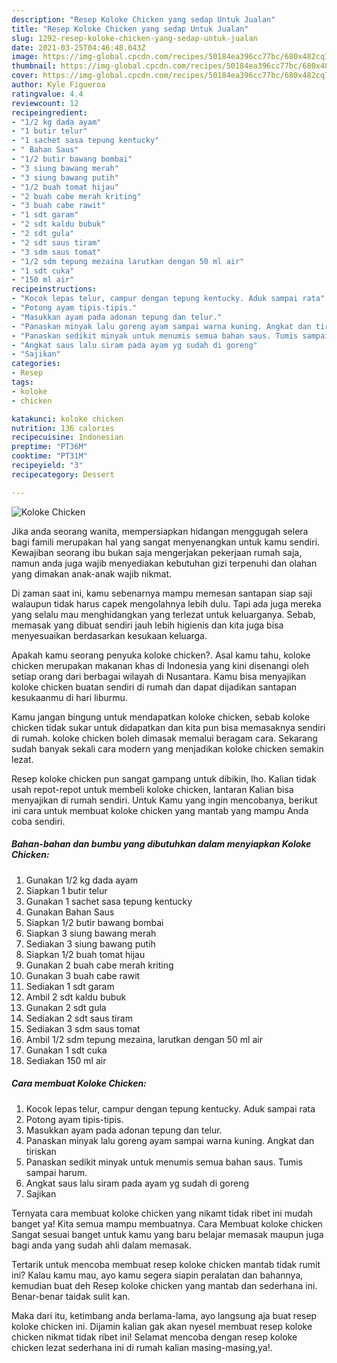 ```yaml
---
description: "Resep Koloke Chicken yang sedap Untuk Jualan"
title: "Resep Koloke Chicken yang sedap Untuk Jualan"
slug: 1292-resep-koloke-chicken-yang-sedap-untuk-jualan
date: 2021-03-25T04:46:48.043Z
image: https://img-global.cpcdn.com/recipes/50184ea396cc77bc/680x482cq70/koloke-chicken-foto-resep-utama.jpg
thumbnail: https://img-global.cpcdn.com/recipes/50184ea396cc77bc/680x482cq70/koloke-chicken-foto-resep-utama.jpg
cover: https://img-global.cpcdn.com/recipes/50184ea396cc77bc/680x482cq70/koloke-chicken-foto-resep-utama.jpg
author: Kyle Figueroa
ratingvalue: 4.4
reviewcount: 12
recipeingredient:
- "1/2 kg dada ayam"
- "1 butir telur"
- "1 sachet sasa tepung kentucky"
- " Bahan Saus"
- "1/2 butir bawang bombai"
- "3 siung bawang merah"
- "3 siung bawang putih"
- "1/2 buah tomat hijau"
- "2 buah cabe merah kriting"
- "3 buah cabe rawit"
- "1 sdt garam"
- "2 sdt kaldu bubuk"
- "2 sdt gula"
- "2 sdt saus tiram"
- "3 sdm saus tomat"
- "1/2 sdm tepung mezaina larutkan dengan 50 ml air"
- "1 sdt cuka"
- "150 ml air"
recipeinstructions:
- "Kocok lepas telur, campur dengan tepung kentucky. Aduk sampai rata"
- "Potong ayam tipis-tipis."
- "Masukkan ayam pada adonan tepung dan telur."
- "Panaskan minyak lalu goreng ayam sampai warna kuning. Angkat dan tiriskan"
- "Panaskan sedikit minyak untuk menumis semua bahan saus. Tumis sampai harum."
- "Angkat saus lalu siram pada ayam yg sudah di goreng"
- "Sajikan"
categories:
- Resep
tags:
- koloke
- chicken

katakunci: koloke chicken 
nutrition: 136 calories
recipecuisine: Indonesian
preptime: "PT36M"
cooktime: "PT31M"
recipeyield: "3"
recipecategory: Dessert

---
```



![Koloke Chicken](https://img-global.cpcdn.com/recipes/50184ea396cc77bc/680x482cq70/koloke-chicken-foto-resep-utama.jpg)

Jika anda seorang wanita, mempersiapkan hidangan menggugah selera bagi famili merupakan hal yang sangat menyenangkan untuk kamu sendiri. Kewajiban seorang ibu bukan saja mengerjakan pekerjaan rumah saja, namun anda juga wajib menyediakan kebutuhan gizi terpenuhi dan olahan yang dimakan anak-anak wajib nikmat.

Di zaman  saat ini, kamu sebenarnya mampu memesan santapan siap saji walaupun tidak harus capek mengolahnya lebih dulu. Tapi ada juga mereka yang selalu mau menghidangkan yang terlezat untuk keluarganya. Sebab, memasak yang dibuat sendiri jauh lebih higienis dan kita juga bisa menyesuaikan berdasarkan kesukaan keluarga. 



Apakah kamu seorang penyuka koloke chicken?. Asal kamu tahu, koloke chicken merupakan makanan khas di Indonesia yang kini disenangi oleh setiap orang dari berbagai wilayah di Nusantara. Kamu bisa menyajikan koloke chicken buatan sendiri di rumah dan dapat dijadikan santapan kesukaanmu di hari liburmu.

Kamu jangan bingung untuk mendapatkan koloke chicken, sebab koloke chicken tidak sukar untuk didapatkan dan kita pun bisa memasaknya sendiri di rumah. koloke chicken boleh dimasak memalui beragam cara. Sekarang sudah banyak sekali cara modern yang menjadikan koloke chicken semakin lezat.

Resep koloke chicken pun sangat gampang untuk dibikin, lho. Kalian tidak usah repot-repot untuk membeli koloke chicken, lantaran Kalian bisa menyajikan di rumah sendiri. Untuk Kamu yang ingin mencobanya, berikut ini cara untuk membuat koloke chicken yang mantab yang mampu Anda coba sendiri.

<!--inarticleads1-->

##### Bahan-bahan dan bumbu yang dibutuhkan dalam menyiapkan Koloke Chicken:

1. Gunakan 1/2 kg dada ayam
1. Siapkan 1 butir telur
1. Gunakan 1 sachet sasa tepung kentucky
1. Gunakan  Bahan Saus
1. Siapkan 1/2 butir bawang bombai
1. Siapkan 3 siung bawang merah
1. Sediakan 3 siung bawang putih
1. Siapkan 1/2 buah tomat hijau
1. Gunakan 2 buah cabe merah kriting
1. Gunakan 3 buah cabe rawit
1. Sediakan 1 sdt garam
1. Ambil 2 sdt kaldu bubuk
1. Gunakan 2 sdt gula
1. Sediakan 2 sdt saus tiram
1. Sediakan 3 sdm saus tomat
1. Ambil 1/2 sdm tepung mezaina, larutkan dengan 50 ml air
1. Gunakan 1 sdt cuka
1. Sediakan 150 ml air




<!--inarticleads2-->

##### Cara membuat Koloke Chicken:

1. Kocok lepas telur, campur dengan tepung kentucky. Aduk sampai rata
1. Potong ayam tipis-tipis.
1. Masukkan ayam pada adonan tepung dan telur.
1. Panaskan minyak lalu goreng ayam sampai warna kuning. Angkat dan tiriskan
1. Panaskan sedikit minyak untuk menumis semua bahan saus. Tumis sampai harum.
1. Angkat saus lalu siram pada ayam yg sudah di goreng
1. Sajikan




Ternyata cara membuat koloke chicken yang nikamt tidak ribet ini mudah banget ya! Kita semua mampu membuatnya. Cara Membuat koloke chicken Sangat sesuai banget untuk kamu yang baru belajar memasak maupun juga bagi anda yang sudah ahli dalam memasak.

Tertarik untuk mencoba membuat resep koloke chicken mantab tidak rumit ini? Kalau kamu mau, ayo kamu segera siapin peralatan dan bahannya, kemudian buat deh Resep koloke chicken yang mantab dan sederhana ini. Benar-benar taidak sulit kan. 

Maka dari itu, ketimbang anda berlama-lama, ayo langsung aja buat resep koloke chicken ini. Dijamin kalian gak akan nyesel membuat resep koloke chicken nikmat tidak ribet ini! Selamat mencoba dengan resep koloke chicken lezat sederhana ini di rumah kalian masing-masing,ya!.

